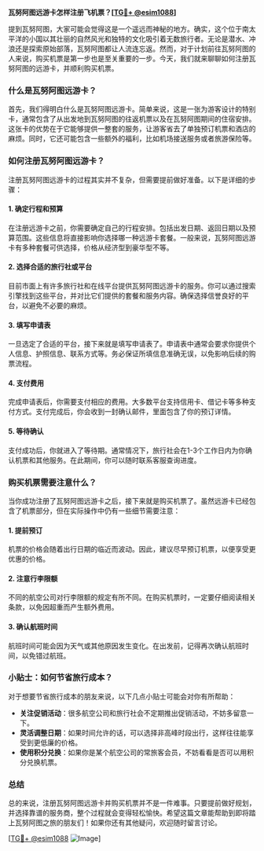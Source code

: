**瓦努阿图远游卡怎样注册飞机票？[[TG💪+ @esim1088](https://t.me/s/esim1088)]**

提到瓦努阿图，大家可能会觉得这是一个遥远而神秘的地方。确实，这个位于南太平洋的小国以其壮丽的自然风光和独特的文化吸引着无数旅行者。无论是潜水、冲浪还是探索原始部落，瓦努阿图都让人流连忘返。然而，对于计划前往瓦努阿图的人来说，购买机票是第一步也是至关重要的一步。今天，我们就来聊聊如何注册瓦努阿图的远游卡，并顺利购买机票。

### 什么是瓦努阿图远游卡？

首先，我们得明白什么是瓦努阿图远游卡。简单来说，这是一张为游客设计的特别卡，通常包含了从出发地到瓦努阿图的往返机票以及在瓦努阿图期间的住宿安排。这张卡的优势在于它能够提供一整套的服务，让游客省去了单独预订机票和酒店的麻烦。同时，它还可能包含一些额外的福利，比如机场接送服务或者旅游保险等。

### 如何注册瓦努阿图远游卡？

注册瓦努阿图远游卡的过程其实并不复杂，但需要提前做好准备。以下是详细的步骤：

#### 1. 确定行程和预算

在注册远游卡之前，你需要确定自己的行程安排。包括出发日期、返回日期以及预算范围。这些信息将直接影响你选择哪一种远游卡套餐。一般来说，瓦努阿图远游卡有多种套餐可供选择，价格从经济型到豪华型不等。

#### 2. 选择合适的旅行社或平台

目前市面上有许多旅行社和在线平台提供瓦努阿图远游卡的服务。你可以通过搜索引擎找到这些平台，并对比它们提供的套餐和服务内容。确保选择信誉良好的平台，以避免不必要的麻烦。

#### 3. 填写申请表

一旦选定了合适的平台，接下来就是填写申请表了。申请表中通常会要求你提供个人信息、护照信息、联系方式等。务必保证所填信息准确无误，以免影响后续的购票流程。

#### 4. 支付费用

完成申请表后，你需要支付相应的费用。大多数平台支持信用卡、借记卡等多种支付方式。支付完成后，你会收到一封确认邮件，里面包含了你的预订详情。

#### 5. 等待确认

支付成功后，你就进入了等待期。通常情况下，旅行社会在1-3个工作日内为你确认机票和其他服务。在此期间，你可以随时联系客服查询进度。

### 购买机票需要注意什么？

当你成功注册了瓦努阿图远游卡之后，接下来就是购买机票了。虽然远游卡已经包含了机票部分，但在实际操作中仍有一些细节需要注意：

#### 1. 提前预订

机票的价格会随着出行日期的临近而波动。因此，建议尽早预订机票，以便享受更优惠的价格。

#### 2. 注意行李限额

不同的航空公司对行李限额的规定有所不同。在购买机票时，一定要仔细阅读相关条款，以免因超重而产生额外费用。

#### 3. 确认航班时间

航班时间可能会因为天气或其他原因发生变化。在出发前，记得再次确认航班时间，以免错过航班。

### 小贴士：如何节省旅行成本？

对于想要节省旅行成本的朋友来说，以下几点小贴士可能会对你有所帮助：

- **关注促销活动**：很多航空公司和旅行社会不定期推出促销活动，不妨多留意一下。
- **灵活调整日期**：如果时间允许的话，可以选择非高峰时段出行，这样往往能享受到更低廉的价格。
- **使用积分兑换**：如果你是某个航空公司的常旅客会员，不妨看看是否可以用积分兑换机票。

### 总结

总的来说，注册瓦努阿图远游卡并购买机票并不是一件难事。只要提前做好规划，并选择靠谱的服务商，整个过程就会变得轻松愉快。希望这篇文章能帮助到即将踏上瓦努阿图之旅的朋友们！如果你还有其他疑问，欢迎随时留言讨论。

[[TG💪+ @esim1088](https://t.me/s/esim1088) ![Image](https://i.postimg.cc/4NQfJmqS/Snipaste-2025-05-13-00-14-12.png)]